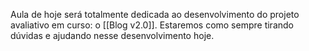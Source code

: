 
Aula de hoje será totalmente dedicada ao desenvolvimento do projeto avaliativo em curso: o [[Blog v2.0]]. Estaremos como sempre tirando dúvidas e ajudando nesse desenvolvimento hoje.